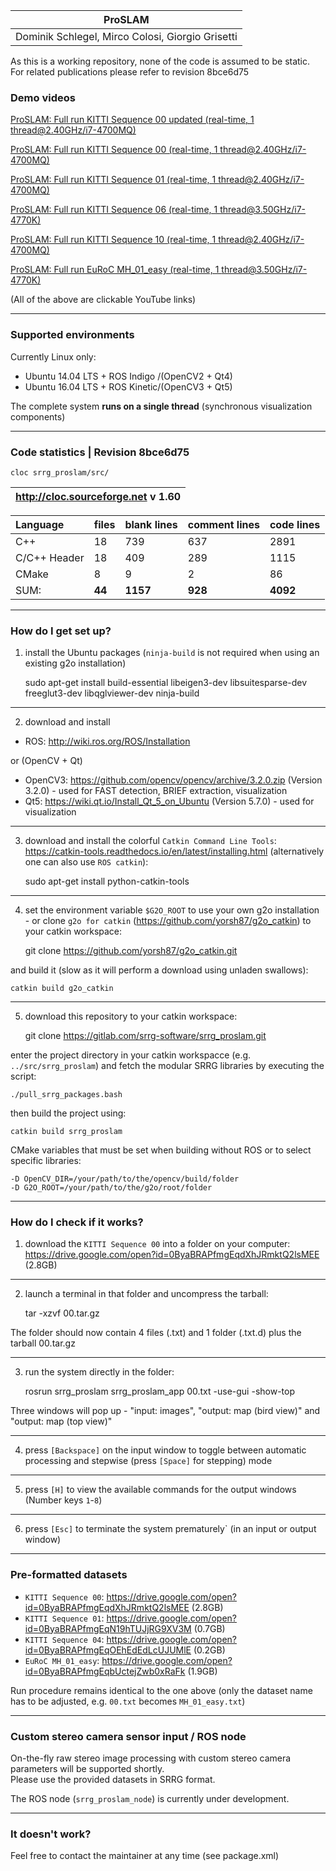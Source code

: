 | **ProSLAM** |
| :------: |
| Dominik Schlegel, Mirco Colosi, Giorgio Grisetti |
As this is a working repository, none of the code is assumed to be static.
For related publications please refer to revision 8bce6d75

### Demo videos ###
[ProSLAM: Full run KITTI Sequence 00 updated (real-time, 1 thread@2.40GHz/i7-4700MQ)][kitti_00_updated]

[ProSLAM: Full run KITTI Sequence 00 (real-time, 1 thread@2.40GHz/i7-4700MQ)][kitti_00]

[ProSLAM: Full run KITTI Sequence 01 (real-time, 1 thread@2.40GHz/i7-4700MQ)][kitti_01]

[ProSLAM: Full run KITTI Sequence 06 (real-time, 1 thread@3.50GHz/i7-4770K)][kitti_06]

[ProSLAM: Full run KITTI Sequence 10 (real-time, 1 thread@2.40GHz/i7-4700MQ)][kitti_10]

[ProSLAM: Full run EuRoC MH_01_easy (real-time, 1 thread@3.50GHz/i7-4770K)][euroc_01]

(All of the above are clickable YouTube links)

[kitti_00_updated]: https://www.youtube.com/watch?v=hIeaB-MMJMo
[kitti_00]: https://www.youtube.com/watch?v=n_UmEpIwb9Y
[kitti_01]: https://www.youtube.com/watch?v=iGSCOEn5Nx8
[kitti_06]: https://www.youtube.com/watch?v=Bmig0ASFOY4
[kitti_10]: https://www.youtube.com/watch?v=ZW8OQ2b0tjk
[euroc_01]: https://www.youtube.com/watch?v=TctS1b1zCbY

---
### Supported environments ###
Currently Linux only:
 - Ubuntu 14.04 LTS + ROS Indigo /(OpenCV2 + Qt4)
 - Ubuntu 16.04 LTS + ROS Kinetic/(OpenCV3 + Qt5)<br/>

The complete system **runs on a single thread** (synchronous visualization components)

---
### Code statistics | Revision 8bce6d75 ###

    cloc srrg_proslam/src/

| http://cloc.sourceforge.net v 1.60 |
| :-: |


| Language     | files  | blank lines | comment lines | code lines |
| :----------- | :----- | :---------- | :------------ | :--------- |
| C++          | 18     | 739         | 637           | 2891       |
| C/C++ Header | 18     | 409         | 289           | 1115       |
| CMake        | 8      | 9           | 2             | 86         |
| SUM:         | **44** | **1157**    | **928**       | **4092**   |

---
### How do I get set up? ###
1) install the Ubuntu packages (`ninja-build` is not required when using an existing g2o installation)

    sudo apt-get install build-essential libeigen3-dev libsuitesparse-dev freeglut3-dev libqglviewer-dev ninja-build

---
2) download and install
 - ROS: http://wiki.ros.org/ROS/Installation

or (OpenCV + Qt)
 - OpenCV3: https://github.com/opencv/opencv/archive/3.2.0.zip (Version 3.2.0) - used for FAST detection, BRIEF extraction, visualization
 - Qt5: https://wiki.qt.io/Install_Qt_5_on_Ubuntu (Version 5.7.0)              - used for visualization

---
3) download and install the colorful `Catkin Command Line Tools`: https://catkin-tools.readthedocs.io/en/latest/installing.html (alternatively one can also use `ROS catkin`):

    sudo apt-get install python-catkin-tools

---
4) set the environment variable `$G2O_ROOT` to use your own g2o installation - or clone `g2o for catkin` (https://github.com/yorsh87/g2o_catkin) to your catkin workspace:

    git clone https://github.com/yorsh87/g2o_catkin.git
    
and build it (slow as it will perform a download using unladen swallows):
    
    catkin build g2o_catkin

---
5) download this repository to your catkin workspace:

    git clone https://gitlab.com/srrg-software/srrg_proslam.git
    
enter the project directory in your catkin workspacce (e.g. `../src/srrg_proslam`) and fetch the modular SRRG libraries by executing the script:

    ./pull_srrg_packages.bash
    
then build the project using:
    
    catkin build srrg_proslam

CMake variables that must be set when building without ROS or to select specific libraries:

    -D OpenCV_DIR=/your/path/to/the/opencv/build/folder
    -D G2O_ROOT=/your/path/to/the/g2o/root/folder

---
### How do I check if it works? ###

1) download the `KITTI Sequence 00` into a folder on your computer: https://drive.google.com/open?id=0ByaBRAPfmgEqdXhJRmktQ2lsMEE (2.8GB)

---
2) launch a terminal in that folder and uncompress the tarball:

    tar -xzvf 00.tar.gz

The folder should now contain 4 files (.txt) and 1 folder (.txt.d) plus the tarball 00.tar.gz

---
3) run the system directly in the folder:

    rosrun srrg_proslam srrg_proslam_app 00.txt -use-gui -show-top

Three windows will pop up - "input: images", "output: map (bird view)" and "output: map (top view)"

---
4) press `[Backspace]` on the input window to toggle between automatic processing and stepwise (press `[Space]` for stepping) mode

---
5) press `[H]` to view the available commands for the output windows (Number keys `1`-`8`)

---
6) press `[Esc]` to terminate the system prematurely` (in an input or output window)

---
### Pre-formatted datasets ###

 - `KITTI Sequence 00`: https://drive.google.com/open?id=0ByaBRAPfmgEqdXhJRmktQ2lsMEE (2.8GB)
 - `KITTI Sequence 01`: https://drive.google.com/open?id=0ByaBRAPfmgEqN19hTUJjRG9XV3M (0.7GB)
 - `KITTI Sequence 04`: https://drive.google.com/open?id=0ByaBRAPfmgEqOEhEdEdLcUJUMlE (0.2GB)
 - `EuRoC MH_01_easy`: https://drive.google.com/open?id=0ByaBRAPfmgEqbUctejZwb0xRaFk (1.9GB)<br/>

Run procedure remains identical to the one above (only the dataset name has to be adjusted, e.g. `00.txt` becomes `MH_01_easy.txt`)

---
### Custom stereo camera sensor input / ROS node ###

On-the-fly raw stereo image processing with custom stereo camera parameters will be supported shortly.<br/>
Please use the provided datasets in SRRG format.<br/>

The ROS node (`srrg_proslam_node`) is currently under development.

---
### It doesn't work? ###

Feel free to contact the maintainer at any time (see package.xml)
